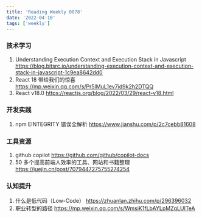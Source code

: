 ```yaml
---
title: 'Reading Weekly 0078'
date: '2022-04-10'
tags: ['weekly']
---
```


### 技术学习

1. Understanding Execution Context and Execution Stack in Javascript https://blog.bitsrc.io/understanding-execution-context-and-execution-stack-in-javascript-1c9ea8642dd0
2. React 18 带给我们的惊喜 https://mp.weixin.qq.com/s/Pr5lMuL1ev7id9k2h2DTQQ
3. React v18.0 https://reactjs.org/blog/2022/03/29/react-v18.html

### 开发实践

1. npm EINTEGRITY 错误全解析 https://www.jianshu.com/p/2c7cebb81608

### 工具资源

1. github copilot https://github.com/github/copilot-docs
2. 50 多个提高前端人效率的工具、网站和书籍整理 https://juejin.cn/post/7079447275755274254

### 认知提升

1. 什么是低代码（Low-Code） https://zhuanlan.zhihu.com/p/296396032
2. 职业转型的路径 https://mp.weixin.qq.com/s/WmsiK1fLbAYLpMZqLUITeA
